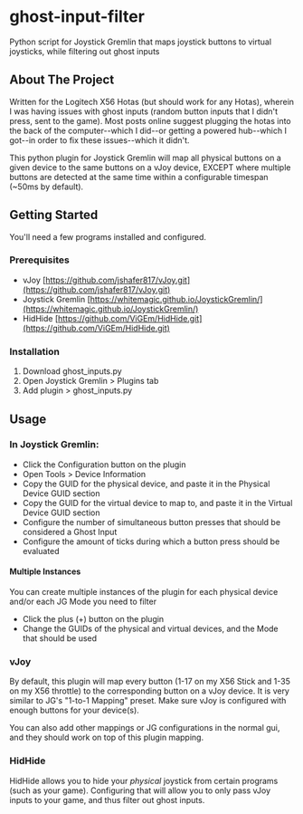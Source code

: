 # ghost-input-filter
Python script for Joystick Gremlin that maps joystick buttons to virtual joysticks, while filtering out ghost inputs

<!-- ABOUT THE PROJECT -->
## About The Project

Written for the Logitech X56 Hotas (but should work for any Hotas), wherein I was having issues with ghost inputs (random button inputs that I didn't press, sent to the game). Most posts online suggest plugging the hotas into the back of the computer--which I did--or getting a powered hub--which I got--in order to fix these issues--which it didn't.

This python plugin for Joystick Gremlin will map all physical buttons on a given device to the same buttons on a vJoy device, EXCEPT where multiple buttons are detected at the same time within a configurable timespan (~50ms by default).

<!-- GETTING STARTED -->
## Getting Started

You'll need a few programs installed and configured.

### Prerequisites

* vJoy [https://github.com/jshafer817/vJoy.git](https://github.com/jshafer817/vJoy.git)
* Joystick Gremlin [https://whitemagic.github.io/JoystickGremlin/](https://whitemagic.github.io/JoystickGremlin/)
* HidHide [https://github.com/ViGEm/HidHide.git](https://github.com/ViGEm/HidHide.git)

### Installation

1. Download ghost_inputs.py
2. Open Joystick Gremlin > Plugins tab
3. Add plugin > ghost_inputs.py

<!-- USAGE EXAMPLES -->
## Usage

### In Joystick Gremlin:
- Click the Configuration button on the plugin
- Open Tools > Device Information
- Copy the GUID for the physical device, and paste it in the Physical Device GUID section
- Copy the GUID for the virtual device to map to, and paste it in the Virtual Device GUID section
- Configure the number of simultaneous button presses that should be considered a Ghost Input
- Configure the amount of ticks during which a button press should be evaluated

#### Multiple Instances
You can create multiple instances of the plugin for each physical device and/or each JG Mode you need to filter
- Click the plus (+) button on the plugin
- Change the GUIDs of the physical and virtual devices, and the Mode that should be used

### vJoy
By default, this plugin will map every button (1-17 on my X56 Stick and 1-35 on my X56 throttle) to the corresponding button on a vJoy device. It is very similar to JG's "1-to-1 Mapping" preset. Make sure vJoy is configured with enough buttons for your device(s).

You can also add other mappings or JG configurations in the normal gui, and they should work on top of this plugin mapping.

### HidHide
HidHide allows you to hide your <i>physical</i> joystick from certain programs (such as your game). Configuring that will allow you to only pass vJoy inputs to your game, and thus filter out ghost inputs.
